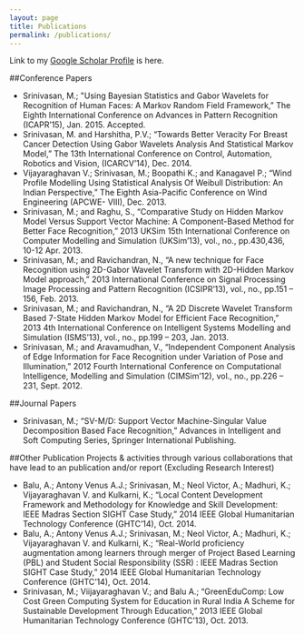 ```yaml
---
layout: page
title: Publications
permalink: /publications/
---
```


Link to my [Google Scholar Profile](http://scholar.google.co.in/citations?user=MahZ6toAAAAJ&hl=en) is here.

##Conference Papers
* Srinivasan, M.; "Using Bayesian Statistics and Gabor Wavelets for Recognition of Human Faces: A Markov Random Field Framework,” The Eighth International Conference on Advances in Pattern Recognition (ICAPR’15), Jan. 2015. Accepted.
* Srinivasan, M. and Harshitha, P.V.; “Towards Better Veracity For Breast Cancer Detection Using Gabor Wavelets Analysis And Statistical Markov Model,” The 13th International Conference on Control, Automation, Robotics and Vision, (ICARCV’14), Dec. 2014.
* Vijayaraghavan V.; Srinivasan, M.; Boopathi K.; and Kanagavel P.; “Wind Profile Modelling Using Statistical Analysis Of Weibull Distribution: An Indian Perspective,” The Eighth Asia-Pacific Conference on Wind Engineering (APCWE- VIII), Dec. 2013.
* Srinivasan, M.; and Raghu, S., “Comparative Study on Hidden Markov Model Versus Support Vector Machine: A Component-Based Method for Better Face Recognition,” 2013 UKSim 15th International Conference on Computer Modelling and Simulation (UKSim’13), vol., no., pp.430,436, 10-12 Apr. 2013.
* Srinivasan, M.; and Ravichandran, N., “A new technique for Face Recognition using 2D-Gabor Wavelet Transform with 2D-Hidden Markov Model approach,” 2013 International Conference on Signal Processing Image Processing and Pattern Recognition (ICSIPR’13), vol., no., pp.151 – 156, Feb. 2013.
* Srinivasan, M.; and Ravichandran, N., “A 2D Discrete Wavelet Transform Based 7-State Hidden Markov Model for Efficient Face Recognition,” 2013 4th International Conference on Intelligent Systems Modelling and Simulation (ISMS’13), vol., no., pp.199 – 203, Jan. 2013.
* Srinivasan, M.; and Aravamudhan, V., “Independent Component Analysis of Edge Information for Face Recognition under Variation of Pose and Illumination,” 2012 Fourth International Conference on Computational Intelligence, Modelling and Simulation (CIMSim’12), vol., no., pp.226 – 231, Sept. 2012.

##Journal Papers
* Srinivasan, M.; “SV-M/D: Support Vector Machine-Singular Value Decomposition Based Face Recognition,” Advances in Intelligent and Soft Computing Series, Springer International Publishing.

##Other Publication
Projects & activities through various collaborations that have lead to an publication and/or report (Excluding Research Interest)

* Balu, A.; Antony Venus A.J.; Srinivasan, M.; Neol Victor, A.; Madhuri, K.; Vijayaraghavan V. and Kulkarni, K.; “Local Content Development Framework and Methodology for Knowledge and Skill Development: IEEE Madras Section SIGHT Case Study,” 2014 IEEE Global Humanitarian Technology Conference (GHTC’14), Oct. 2014.
* Balu, A.; Antony Venus A.J.; Srinivasan, M.; Neol Victor, A.; Madhuri, K.; Vijayaraghavan V. and Kulkarni, K.; “Real-World proficiency augmentation among learners through merger of Project Based Learning (PBL) and Student Social Responsibility (SSR) : IEEE Madras Section SIGHT Case Study,” 2014 IEEE Global Humanitarian Technology Conference (GHTC’14), Oct. 2014.
* Srinivasan, M.; Viijayaraghavan V.; and Balu A.; “GreenEduComp: Low Cost Green Computing System for Education in Rural India A Scheme for Sustainable Development Through Education,” 2013 IEEE Global Humanitarian Technology Conference (GHTC’13), Oct. 2013.
